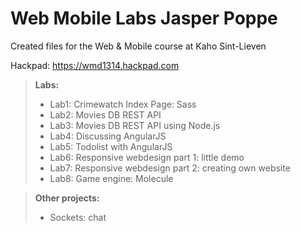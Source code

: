 Web Mobile Labs Jasper Poppe
===============

Created files for the Web &amp; Mobile course at Kaho Sint-Lieven

Hackpad: https://wmd1314.hackpad.com

> **Labs:**
> 
> - Lab1: Crimewatch Index Page: Sass
> - Lab2: Movies DB REST API
> - Lab3: Movies DB REST API using Node.js
> - Lab4: Discussing AngularJS
> - Lab5: Todolist with AngularJS
> - Lab6: Responsive webdesign part 1: little demo
> - Lab7: Responsive webdesign part 2: creating own website
> - Lab8: Game engine: Molecule

> **Other projects:**
> - Sockets: chat